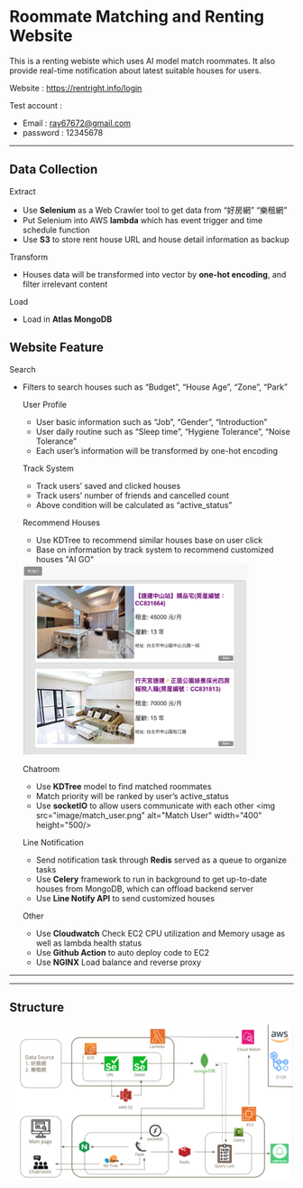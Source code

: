 # Roommate Matching and Renting Website

This is a renting webiste which uses AI model match roommates. It also provide real-time notification about latest suitable houses for users. 

Website : https://rentright.info/login

Test account :
* Email : ray67672@gmail.com
* password : 12345678

----

## Data Collection 
Extract
* Use **Selenium** as a Web Crawler tool to get data from “好房網” “樂租網”
* Put Selenium into AWS **lambda** which has event trigger and time schedule function
* Use **S3** to store rent house URL and house detail information as backup

Transform
* Houses data will be transformed into vector by **one-hot encoding**, and filter irrelevant content

Load
* Load in **Atlas MongoDB**

## Website Feature 

Search
* Filters to search houses such as “Budget”, “House Age”, “Zone”, “Park”

    User Profile
    * User basic information such as “Job”, “Gender”, “Introduction”
    * User daily routine such as “Sleep time”, “Hygiene Tolerance”, “Noise Tolerance”
    * Each user’s information will be transformed by one-hot encoding

    Track System
    * Track users’ saved and clicked houses
    * Track users’ number of friends and cancelled count
    * Above condition will be calculated as “active_status”

    Recommend Houses
    * Use KDTree to recommend similar houses base on user click
    * Base on information by track system to recommend customized houses "AI GO"
    <img src="image/track_user.png" alt="AI GO" width="400"/>

    Chatroom
    * Use **KDTree** model to find matched roommates
    * Match priority will be ranked by user’s active_status
    * Use **socketIO** to allow users communicate with each other
    <img src="image/match_user.png" alt="Match User" width="400" height="500/>

    Line Notification
    * Send notification task through **Redis** served as a queue to organize tasks
    * Use **Celery** framework to run in background to get up-to-date houses from MongoDB, which can offload backend server
    * Use **Line Notify API** to send customized houses

    Other 
    * Use **Cloudwatch** Check EC2 CPU utilization and Memory usage as well as lambda health status
    * Use **Github Action** to auto deploy code to EC2
    * Use **NGINX** Load balance and reverse proxy

----


----
## Structure
![Structure](image/structure.png)